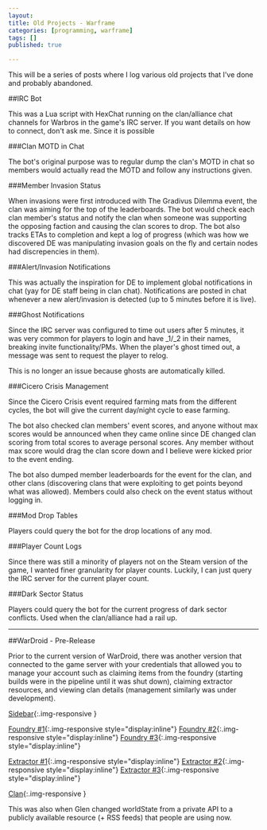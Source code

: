 ```yaml
---
layout: 
title: Old Projects - Warframe
categories: [programming, warframe]
tags: []
published: true

---
```


This will be a series of posts where I log various old projects that I've done and probably abandoned.

##IRC Bot

This was a Lua script with HexChat running on the clan/alliance chat channels for Warbros in the game's IRC server. If you want details on how to connect, don't ask me. Since it is possible 

<!--more-->

###Clan MOTD in Chat

The bot's original purpose was to regular dump the clan's MOTD in chat so members would actually read the MOTD and follow any instructions given.

###Member Invasion Status

When invasions were first introduced with The Gradivus Dilemma event, the clan was aiming for the top of the leaderboards. The bot would check each clan member's status and notify the clan when someone was supporting the opposing faction and causing the clan scores to drop. The bot also tracks ETAs to completion and kept a log of progress (which was how we discovered DE was manipulating invasion goals on the fly and certain nodes had discrepencies in them).

###Alert/Invasion Notifications

This was actually the inspiration for DE to implement global notifications in chat (yay for DE staff being in clan chat). Notifications are posted in chat whenever a new alert/invasion is detected (up to 5 minutes before it is live).

###Ghost Notifications

Since the IRC server was configured to time out users after 5 minutes, it was very common for players to login and have \_1/\_2 in their names, breaking invite functionality/PMs. When the player's ghost timed out, a message was sent to request the player to relog.

This is no longer an issue because ghosts are automatically killed.

###Cicero Crisis Management

Since the Cicero Crisis event required farming mats from the different cycles, the bot will give the current day/night cycle to ease farming.

The bot also checked clan members' event scores, and anyone without max scores would be announced when they came online since DE changed clan scoring from total scores to average personal scores. Any member without max score would drag the clan score down and I believe were kicked prior to the event ending.

The bot also dumped member leaderboards for the event for the clan, and other clans (discovering clans that were exploiting to get points beyond what was allowed). Members could also check on the event status without logging in.

###Mod Drop Tables

Players could query the bot for the drop locations of any mod.

###Player Count Logs

Since there was still a minority of players not on the Steam version of the game, I wanted finer granularity for player counts. Luckily, I can just query the IRC server for the current player count.

###Dark Sector Status

Players could query the bot for the current progress of dark sector conflicts. Used when the clan/alliance had a rail up.

---

##WarDroid - Pre-Release

Prior to the current version of WarDroid, there was another version that connected to the game server with your credentials that allowed you to manage your account such as claiming items from the foundry (starting builds were in the pipeline until it was shut down), claiming extractor resources, and viewing clan details (management similarly was under development).

[Sidebar](https://i.imgur.com/1VuXaZH.png){:.img-responsive }

[Foundry #1](https://i.imgur.com/eFyuMKW.png){:.img-responsive style="display:inline"}
[Foundry #2](https://i.imgur.com/y2domQd.png){:.img-responsive style="display:inline"}
[Foundry #3](https://i.imgur.com/CNvlBJZ.png){:.img-responsive style="display:inline"}

[Extractor #1](https://i.imgur.com/CNvlBJZ.png){:.img-responsive style="display:inline"}
[Extractor #2](https://i.imgur.com/ZfqIlp6.png){:.img-responsive style="display:inline"}
[Extractor #3](https://i.imgur.com/ZfqIlp6.png){:.img-responsive style="display:inline"}

[Clan](https://i.imgur.com/iopaD7k.png){:.img-responsive }

This was also when Glen changed worldState from a private API to a publicly available resource (+ RSS feeds) that people are using now.